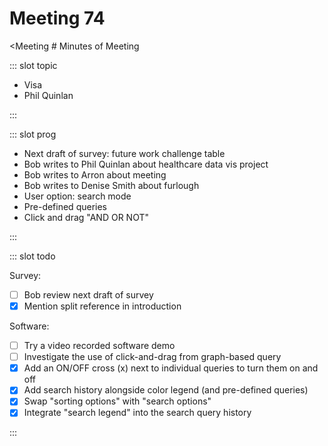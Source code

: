 # Meeting 74

<Meeting # Minutes of Meeting

<!-- markdownlint-disable MD033 -->

<Meeting index="74" members="Bob, Mohammed, Wang" date="30 June 2020 11:00" nextDate="7 July 2020 11:00">

::: slot topic

- Visa
- Phil Quinlan

:::

::: slot prog

- Next draft of survey: future work challenge table
- Bob writes to Phil Quinlan about healthcare data vis project
- Bob writes to Arron about meeting
- Bob writes to Denise Smith about furlough
- User option: search mode
- Pre-defined queries
- Click and drag "AND OR NOT"

:::

::: slot todo

Survey:

- [ ] Bob review next draft of survey
- [x] Mention split reference in introduction

Software:

- [ ] Try a video recorded software demo
- [ ] Investigate the use of click-and-drag from graph-based query
- [x] Add an ON/OFF cross (x) next to individual queries to turn them on and off
- [x] Add search history alongside color legend (and pre-defined queries)
- [x] Swap "sorting options" with "search options"
- [x] Integrate "search legend" into the search query history

:::

</Meeting>
